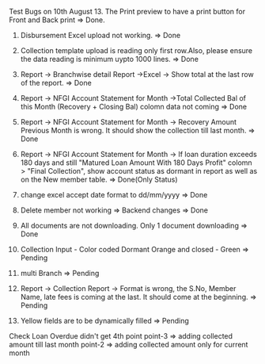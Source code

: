 Test Bugs on 10th August
13. The Print preview to have a print button for Front and Back print => Done.
1. Disbursement Excel upload not working. => Done
9. Collection template upload is reading only first row.Also, please ensure the data reading is minimum uypto 1000 lines. => Done
5. Report -> Branchwise detail Report ->Excel -> Show total at the last row of the report. => Done
2. Report -> NFGI Account Statement for Month ->Total Collected Bal of this  Month (Recovery + Closing Bal) colomn data not coming => Done
3. Report -> NFGI Account Statement for Month -> Recovery Amount Previous Month is wrong. It should show the collection till last month. => Done
4. Report -> NFGI Account Statement for Month -> If loan duration exceeds 180 days and still "Matured Loan Amount With 180 Days Profit" colomn > "Final Collection", show account status as dormant in report as well as on the New member table. => Done(Only Status)

6. change excel accept date format to dd/mm/yyyy => Done
10. Delete member not working => Backend changes => Done
7. All documents are not downloading. Only 1 document downloading => Done


8. Collection Input - Color coded Dormant Orange and closed - Green => Pending
11. multi Branch => Pending
12. Report -> Collection Report -> Format is wrong, the S.No, Member Name, late fees is coming at the last. It should come at the beginning. => Pending
14. Yellow fields are to be dynamically filled => Pending




<!-- Notes -->
Check Loan Overdue
didn't get 4th point
point-3 => adding collected amount till last month
point-2 => adding collected amount only for current month